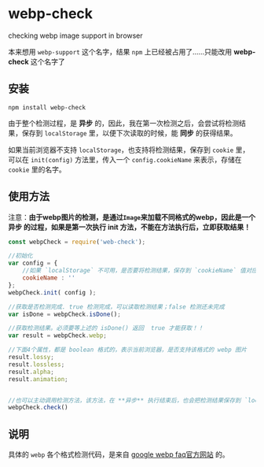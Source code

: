 # webp-check
checking webp image support in browser

本来想用 `webp-support` 这个名字，结果 `npm` 上已经被占用了……只能改用 **webp-check** 这个名字了

## 安装

```shell
npm install webp-check
```

由于整个检测过程，是 **异步** 的，因此，我在第一次检测之后，会尝试将检测结果，保存到 `localStorage` 里，以便下次读取的时候，能 **同步** 的获得结果。

如果当前浏览器不支持 `localStorage`，也支持将检测结果，保存到 `cookie` 里，可以在 `init(config)` 方法里，传入一个 `config.cookieName` 来表示，存储在 `cookie` 里的名字。

## 使用方法

注意：**由于webp图片的检测，是通过`Image`来加载不同格式的webp，因此是一个 异步 的过程，如果是第一次执行 init 方法，不能在方法执行后，立即获取结果！**

```javascript
const webpCheck = require('web-check');

//初始化
var config = {
    //如果 `localStorage` 不可用，是否要将检测结果，保存到 `cookieName` 值对应的 `cookie` 里，默认 **不会** 保存到cookie
    cookieName : ''
};
webpCheck.init( config );

//获取是否检测完成. true 检测完成，可以读取检测结果；false 检测还未完成
var isDone = webpCheck.isDone();

//获取检测结果。必须要等上述的 isDone() 返回  true 才能获取！！
var result = webpCheck.webp;

//下面4个属性，都是 boolean 格式的，表示当前浏览器，是否支持该格式的 webp 图片
result.lossy;
result.lossless;
result.alpha;
result.animation;


//也可以主动调用检测方法，该方法，在 **异步** 执行结束后，也会把检测结果保存到 `localStorage`
webpCheck.check()

```


## 说明

具体的 `webp` 各个格式检测代码，是来自 [google webp faq官方网站](https://developers.google.com/speed/webp/faq) 的。

 